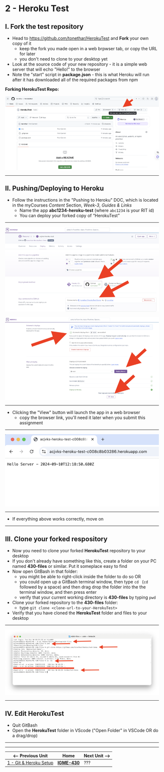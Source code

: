 # 2 - Heroku Test

## I. Fork the test repository

- Head to https://github.com/tonethar/HerokuTest and **Fork** your own copy of it
  - keep the fork you made open in a web brpwser tab, or copy the URL for later
  - you don't need to clone to your desktop yet
- Look at the source code of your new repository - it is a simple web server that will echo "Hello!" to the browser
- Note the "start" script in **package.json** - this is what Heroku will run after it has downloaded all of the required packages from npm

**Forking HerokuTest Repo:**

![screenshot](./_images/heroku-2.png)

---

## II. Pushing/Deploying to Heroku
- Follow the instructions in the "Pushing to Heroku" DOC, which is located in the myCourses *Content* Section, *Week-3*, *Guides & Links*
  - Name the app **abc1234-heroku-test** (where `abc1234` is your RIT id)
  - You can deploy your forked copy of “HerokuTest”

---

![screenshot](./_images/heroku-3.png)

![screenshot](./_images/heroku-4.png)

---

- Clicking the "View" button will launch the app in a web browser
  - copy the  browser link, you'll need it later when you submit this assignment

---

![screenshot](./_images/heroku-5.png)

---

- If everything above works correctly, move on

---

## III. Clone your forked respository

- Now you need to clone your forked **HerokuTest** repository to your desktop
- If you don't already have something like this, create a folder on your PC named **430-files** or similar. Put it someplace easy to find
- Now open GitBash in that folder:
  - you might be able to right-click inside the folder to do so OR
  - you could open up a GitBash terminal window, then type `cd ` (`cd` followed by a space) and then drag drop the folder into the the terminal window, and then press enter
  - verify that your current working directory is **430-files** by typing `pwd`
- Clone your forked repository to the **430-files** folder:
  - type `git clone <clone-url-to-your-HerokuTest>`
- Verify that you have cloned the **HerokuTest** folder and files to your desktop

---

![screenshot](./_images/heroku-6.png)

---

## IV. Edit HerokuTest
- Quit GitBash
- Open the **HerokuTest** folder in VScode ("Open Folder" in VSCode OR do a drag/drop)
  
---
---

| <-- Previous Unit | Home | Next Unit -->
| --- | --- | --- 
| [1 - Git & Heroku Setup](1-git-and-heroku-setup.md)  |  [**IGME-430**](../) | ???

